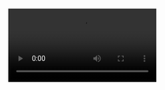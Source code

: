 <video src="https://github.com/CatherineYun/YUN/blob/main/out/default_butterfly/vis/butterfly_100000_0_trails.mp4"></video>

